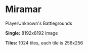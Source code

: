 # Miramar
PlayerUnknown's Battlegrounds

**Single:** 8192x8192 image

**Tiles:**  1024 tiles, each tile is 256x256
